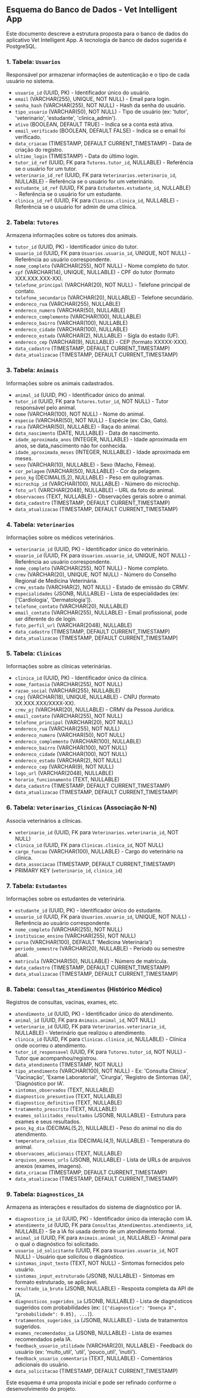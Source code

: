 ## Esquema do Banco de Dados - Vet Intelligent App

Este documento descreve a estrutura proposta para o banco de dados do aplicativo Vet Intelligent App. A tecnologia de banco de dados sugerida é PostgreSQL.

### 1. Tabela: `Usuarios`
Responsável por armazenar informações de autenticação e o tipo de cada usuário no sistema.

- `usuario_id` (UUID, PK) - Identificador único do usuário.
- `email` (VARCHAR(255), UNIQUE, NOT NULL) - Email para login.
- `senha_hash` (VARCHAR(255), NOT NULL) - Hash da senha do usuário.
- `tipo_usuario` (VARCHAR(50), NOT NULL) - Tipo de usuário (ex: 'tutor', 'veterinario', 'estudante', 'clinica_admin').
- `ativo` (BOOLEAN, DEFAULT TRUE) - Indica se a conta está ativa.
- `email_verificado` (BOOLEAN, DEFAULT FALSE) - Indica se o email foi verificado.
- `data_criacao` (TIMESTAMP, DEFAULT CURRENT_TIMESTAMP) - Data de criação do registro.
- `ultimo_login` (TIMESTAMP) - Data do último login.
- `tutor_id_ref` (UUID, FK para `Tutores.tutor_id`, NULLABLE) - Referência se o usuário for um tutor.
- `veterinario_id_ref` (UUID, FK para `Veterinarios.veterinario_id`, NULLABLE) - Referência se o usuário for um veterinário.
- `estudante_id_ref` (UUID, FK para `Estudantes.estudante_id`, NULLABLE) - Referência se o usuário for um estudante.
- `clinica_id_ref` (UUID, FK para `Clinicas.clinica_id`, NULLABLE) - Referência se o usuário for admin de uma clínica.

### 2. Tabela: `Tutores`
Armazena informações sobre os tutores dos animais.

- `tutor_id` (UUID, PK) - Identificador único do tutor.
- `usuario_id` (UUID, FK para `Usuarios.usuario_id`, UNIQUE, NOT NULL) - Referência ao usuário correspondente.
- `nome_completo` (VARCHAR(255), NOT NULL) - Nome completo do tutor.
- `cpf` (VARCHAR(14), UNIQUE, NULLABLE) - CPF do tutor (formato XXX.XXX.XXX-XX).
- `telefone_principal` (VARCHAR(20), NOT NULL) - Telefone principal de contato.
- `telefone_secundario` (VARCHAR(20), NULLABLE) - Telefone secundário.
- `endereco_rua` (VARCHAR(255), NULLABLE)
- `endereco_numero` (VARCHAR(50), NULLABLE)
- `endereco_complemento` (VARCHAR(100), NULLABLE)
- `endereco_bairro` (VARCHAR(100), NULLABLE)
- `endereco_cidade` (VARCHAR(100), NULLABLE)
- `endereco_estado` (VARCHAR(2), NULLABLE) - Sigla do estado (UF).
- `endereco_cep` (VARCHAR(9), NULLABLE) - CEP (formato XXXXX-XXX).
- `data_cadastro` (TIMESTAMP, DEFAULT CURRENT_TIMESTAMP)
- `data_atualizacao` (TIMESTAMP, DEFAULT CURRENT_TIMESTAMP)

### 3. Tabela: `Animais`
Informações sobre os animais cadastrados.

- `animal_id` (UUID, PK) - Identificador único do animal.
- `tutor_id` (UUID, FK para `Tutores.tutor_id`, NOT NULL) - Tutor responsável pelo animal.
- `nome` (VARCHAR(100), NOT NULL) - Nome do animal.
- `especie` (VARCHAR(50), NOT NULL) - Espécie (ex: Cão, Gato).
- `raca` (VARCHAR(50), NULLABLE) - Raça do animal.
- `data_nascimento` (DATE, NULLABLE) - Data de nascimento.
- `idade_aproximada_anos` (INTEGER, NULLABLE) - Idade aproximada em anos, se data_nascimento não for conhecida.
- `idade_aproximada_meses` (INTEGER, NULLABLE) - Idade aproximada em meses.
- `sexo` (VARCHAR(10), NULLABLE) - Sexo (Macho, Fêmea).
- `cor_pelagem` (VARCHAR(50), NULLABLE) - Cor da pelagem.
- `peso_kg` (DECIMAL(5,2), NULLABLE) - Peso em quilogramas.
- `microchip_id` (VARCHAR(100), NULLABLE) - Número do microchip.
- `foto_url` (VARCHAR(2048), NULLABLE) - URL da foto do animal.
- `observacoes` (TEXT, NULLABLE) - Observações gerais sobre o animal.
- `data_cadastro` (TIMESTAMP, DEFAULT CURRENT_TIMESTAMP)
- `data_atualizacao` (TIMESTAMP, DEFAULT CURRENT_TIMESTAMP)

### 4. Tabela: `Veterinarios`
Informações sobre os médicos veterinários.

- `veterinario_id` (UUID, PK) - Identificador único do veterinário.
- `usuario_id` (UUID, FK para `Usuarios.usuario_id`, UNIQUE, NOT NULL) - Referência ao usuário correspondente.
- `nome_completo` (VARCHAR(255), NOT NULL) - Nome completo.
- `crmv` (VARCHAR(20), UNIQUE, NOT NULL) - Número do Conselho Regional de Medicina Veterinária.
- `crmv_estado` (VARCHAR(2), NOT NULL) - Estado de emissão do CRMV.
- `especialidades` (JSONB, NULLABLE) - Lista de especialidades (ex: ['Cardiologia', 'Dermatologia']).
- `telefone_contato` (VARCHAR(20), NULLABLE)
- `email_contato` (VARCHAR(255), NULLABLE) - Email profissional, pode ser diferente do de login.
- `foto_perfil_url` (VARCHAR(2048), NULLABLE)
- `data_cadastro` (TIMESTAMP, DEFAULT CURRENT_TIMESTAMP)
- `data_atualizacao` (TIMESTAMP, DEFAULT CURRENT_TIMESTAMP)

### 5. Tabela: `Clinicas`
Informações sobre as clínicas veterinárias.

- `clinica_id` (UUID, PK) - Identificador único da clínica.
- `nome_fantasia` (VARCHAR(255), NOT NULL)
- `razao_social` (VARCHAR(255), NULLABLE)
- `cnpj` (VARCHAR(18), UNIQUE, NULLABLE) - CNPJ (formato XX.XXX.XXX/XXXX-XX).
- `crmv_pj` (VARCHAR(20), NULLABLE) - CRMV da Pessoa Jurídica.
- `email_contato` (VARCHAR(255), NOT NULL)
- `telefone_principal` (VARCHAR(20), NOT NULL)
- `endereco_rua` (VARCHAR(255), NOT NULL)
- `endereco_numero` (VARCHAR(50), NOT NULL)
- `endereco_complemento` (VARCHAR(100), NULLABLE)
- `endereco_bairro` (VARCHAR(100), NOT NULL)
- `endereco_cidade` (VARCHAR(100), NOT NULL)
- `endereco_estado` (VARCHAR(2), NOT NULL)
- `endereco_cep` (VARCHAR(9), NOT NULL)
- `logo_url` (VARCHAR(2048), NULLABLE)
- `horario_funcionamento` (TEXT, NULLABLE)
- `data_cadastro` (TIMESTAMP, DEFAULT CURRENT_TIMESTAMP)
- `data_atualizacao` (TIMESTAMP, DEFAULT CURRENT_TIMESTAMP)

### 6. Tabela: `Veterinarios_Clinicas` (Associação N-N)
Associa veterinários a clínicas.

- `veterinario_id` (UUID, FK para `Veterinarios.veterinario_id`, NOT NULL)
- `clinica_id` (UUID, FK para `Clinicas.clinica_id`, NOT NULL)
- `cargo_funcao` (VARCHAR(100), NULLABLE) - Cargo do veterinário na clínica.
- `data_associacao` (TIMESTAMP, DEFAULT CURRENT_TIMESTAMP)
- PRIMARY KEY (`veterinario_id`, `clinica_id`)

### 7. Tabela: `Estudantes`
Informações sobre os estudantes de veterinária.

- `estudante_id` (UUID, PK) - Identificador único do estudante.
- `usuario_id` (UUID, FK para `Usuarios.usuario_id`, UNIQUE, NOT NULL) - Referência ao usuário correspondente.
- `nome_completo` (VARCHAR(255), NOT NULL)
- `instituicao_ensino` (VARCHAR(255), NOT NULL)
- `curso` (VARCHAR(100), DEFAULT 'Medicina Veterinária')
- `periodo_semestre` (VARCHAR(20), NULLABLE) - Período ou semestre atual.
- `matricula` (VARCHAR(50), NULLABLE) - Número de matrícula.
- `data_cadastro` (TIMESTAMP, DEFAULT CURRENT_TIMESTAMP)
- `data_atualizacao` (TIMESTAMP, DEFAULT CURRENT_TIMESTAMP)

### 8. Tabela: `Consultas_Atendimentos` (Histórico Médico)
Registros de consultas, vacinas, exames, etc.

- `atendimento_id` (UUID, PK) - Identificador único do atendimento.
- `animal_id` (UUID, FK para `Animais.animal_id`, NOT NULL)
- `veterinario_id` (UUID, FK para `Veterinarios.veterinario_id`, NULLABLE) - Veterinário que realizou o atendimento.
- `clinica_id` (UUID, FK para `Clinicas.clinica_id`, NULLABLE) - Clínica onde ocorreu o atendimento.
- `tutor_id_responsavel` (UUID, FK para `Tutores.tutor_id`, NOT NULL) - Tutor que acompanhou/registrou.
- `data_atendimento` (TIMESTAMP, NOT NULL)
- `tipo_atendimento` (VARCHAR(100), NOT NULL) - Ex: 'Consulta Clínica', 'Vacinação', 'Exame Laboratorial', 'Cirurgia', 'Registro de Sintomas (IA)', 'Diagnóstico por IA'.
- `sintomas_observados` (TEXT, NULLABLE)
- `diagnostico_presuntivo` (TEXT, NULLABLE)
- `diagnostico_definitivo` (TEXT, NULLABLE)
- `tratamento_prescrito` (TEXT, NULLABLE)
- `exames_solicitados_resultados` (JSONB, NULLABLE) - Estrutura para exames e seus resultados.
- `peso_kg_dia` (DECIMAL(5,2), NULLABLE) - Peso do animal no dia do atendimento.
- `temperatura_celsius_dia` (DECIMAL(4,1), NULLABLE) - Temperatura do animal.
- `observacoes_adicionais` (TEXT, NULLABLE)
- `arquivos_anexos_urls` (JSONB, NULLABLE) - Lista de URLs de arquivos anexos (exames, imagens).
- `data_criacao` (TIMESTAMP, DEFAULT CURRENT_TIMESTAMP)
- `data_atualizacao` (TIMESTAMP, DEFAULT CURRENT_TIMESTAMP)

### 9. Tabela: `Diagnosticos_IA`
Armazena as interações e resultados do sistema de diagnóstico por IA.

- `diagnostico_ia_id` (UUID, PK) - Identificador único da interação com IA.
- `atendimento_id` (UUID, FK para `Consultas_Atendimentos.atendimento_id`, NULLABLE) - Se a IA foi usada dentro de um atendimento formal.
- `animal_id` (UUID, FK para `Animais.animal_id`, NULLABLE) - Animal para o qual o diagnóstico foi solicitado.
- `usuario_id_solicitante` (UUID, FK para `Usuarios.usuario_id`, NOT NULL) - Usuário que solicitou o diagnóstico.
- `sintomas_input_texto` (TEXT, NOT NULL) - Sintomas fornecidos pelo usuário.
- `sintomas_input_estruturado` (JSONB, NULLABLE) - Sintomas em formato estruturado, se aplicável.
- `resultado_ia_bruto` (JSONB, NULLABLE) - Resposta completa da API de IA.
- `diagnosticos_sugeridos_ia` (JSONB, NULLABLE) - Lista de diagnósticos sugeridos com probabilidades (ex: `[{"diagnostico": "Doença X", "probabilidade": 0.85}, ...]`).
- `tratamentos_sugeridos_ia` (JSONB, NULLABLE) - Lista de tratamentos sugeridos.
- `exames_recomendados_ia` (JSONB, NULLABLE) - Lista de exames recomendados pela IA.
- `feedback_usuario_utilidade` (VARCHAR(20), NULLABLE) - Feedback do usuário (ex: 'muito_util', 'util', 'pouco_util', 'inutil').
- `feedback_usuario_comentario` (TEXT, NULLABLE) - Comentários adicionais do usuário.
- `data_solicitacao` (TIMESTAMP, DEFAULT CURRENT_TIMESTAMP)

Este esquema é uma proposta inicial e pode ser refinado conforme o desenvolvimento do projeto.
